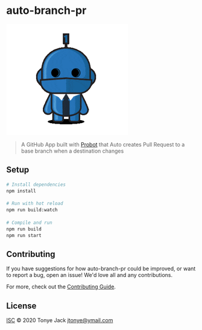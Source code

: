 # auto-branch-pr

![](bot.gif)

> A GitHub App built with [Probot](https://github.com/probot/probot) that Auto creates Pull Request to a base branch when a destination changes

## Setup

```sh
# Install dependencies
npm install

# Run with hot reload
npm run build:watch

# Compile and run
npm run build
npm run start
```

## Contributing

If you have suggestions for how auto-branch-pr could be improved, or want to report a bug, open an issue! We'd love all and any contributions.

For more, check out the [Contributing Guide](CONTRIBUTING.md).

## License

[ISC](LICENSE) © 2020 Tonye Jack <jtonye@ymail.com>
